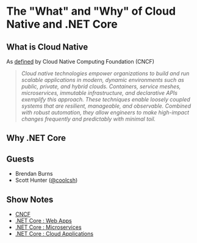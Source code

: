 # The "What" and "Why" of Cloud Native and .NET Core

## What is Cloud Native

As [defined](https://github.com/cncf/toc/blob/master/DEFINITION.md#cncf-cloud-native-definition-v10) by Cloud Native Computing Foundation (CNCF)

>*Cloud native technologies empower organizations to build and run scalable applications in modern, dynamic environments such as public, private, and hybrid clouds. Containers, service meshes, microservices, immutable infrastructure, and declarative APIs exemplify this approach.
>These techniques enable loosely coupled systems that are resilient, manageable, and observable. Combined with robust automation, they allow engineers to make high-impact changes frequently and predictably with minimal toil.*

## Why .NET Core

## Guests

* Brendan Burns
* Scott Hunter ([@coolcsh](https://twitter.com/coolcsh))

## Show Notes

* [CNCF](https://www.cncf.io/)
* [.NET Core : Web Apps](https://dotnet.microsoft.com/apps/aspnet?WT.mc_id=cloudnativeshow-github-shboyer)
* [.NET Core : Microservices](https://dotnet.microsoft.com/apps/aspnet/microservices?WT.mc_id=cloudnativeshow-github-shboyer)
* [.NET Core : Cloud Applications](https://dotnet.microsoft.com/apps/cloud?WT.mc_id=cloudnativeshow-github-shboyer)
